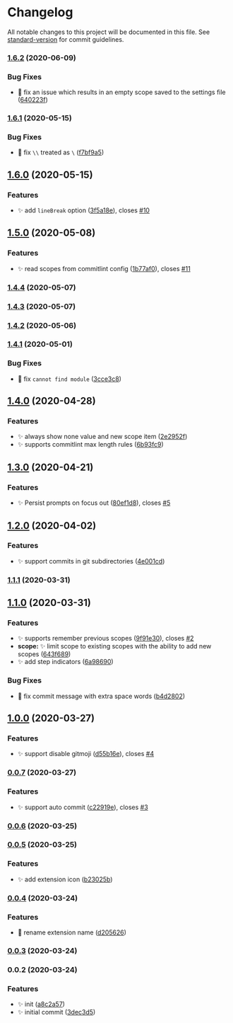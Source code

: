 # Changelog

All notable changes to this project will be documented in this file. See
[standard-version](https://github.com/conventional-changelog/standard-version)
for commit guidelines.

### [1.6.2](https://github.com/vivaxy/vscode-conventional-commits/compare/v1.6.1...v1.6.2) (2020-06-09)

### Bug Fixes

- :bug: fix an issue which results in an empty scope saved to the settings file
  ([640223f](https://github.com/vivaxy/vscode-conventional-commits/commit/640223fccbf1441fb5dc34d9980e4449979f2968))

### [1.6.1](https://github.com/vivaxy/vscode-conventional-commits/compare/v1.6.0...v1.6.1) (2020-05-15)

### Bug Fixes

- :bug: fix `\\` treated as `\`
  ([f7bf9a5](https://github.com/vivaxy/vscode-conventional-commits/commit/f7bf9a5fcdf0cd66f18a6f644c19af66a38202df))

## [1.6.0](https://github.com/vivaxy/vscode-conventional-commits/compare/v1.5.0...v1.6.0) (2020-05-15)

### Features

- :sparkles: add `lineBreak` option
  ([3f5a18e](https://github.com/vivaxy/vscode-conventional-commits/commit/3f5a18e7d373854acecb453cde84c76253c74fbe)),
  closes [#10](https://github.com/vivaxy/vscode-conventional-commits/issues/10)

## [1.5.0](https://github.com/vivaxy/vscode-conventional-commits/compare/v1.4.4...v1.5.0) (2020-05-08)

### Features

- :sparkles: read scopes from commitlint config
  ([1b77af0](https://github.com/vivaxy/vscode-conventional-commits/commit/1b77af05d84e9bd9ac67b9e554d519046577293e)),
  closes [#11](https://github.com/vivaxy/vscode-conventional-commits/issues/11)

### [1.4.4](https://github.com/vivaxy/vscode-conventional-commits/compare/v1.4.3...v1.4.4) (2020-05-07)

### [1.4.3](https://github.com/vivaxy/vscode-conventional-commits/compare/v1.4.2...v1.4.3) (2020-05-07)

### [1.4.2](https://github.com/vivaxy/vscode-conventional-commits/compare/v1.4.1...v1.4.2) (2020-05-06)

### [1.4.1](https://github.com/vivaxy/vscode-conventional-commits/compare/v1.4.0...v1.4.1) (2020-05-01)

### Bug Fixes

- :bug: fix `cannot find module`
  ([3cce3c8](https://github.com/vivaxy/vscode-conventional-commits/commit/3cce3c822bdd6f41eb982fe2a00b78caad3660b5))

## [1.4.0](https://github.com/vivaxy/vscode-conventional-commits/compare/v1.3.0...v1.4.0) (2020-04-28)

### Features

- :sparkles: always show none value and new scope item
  ([2e2952f](https://github.com/vivaxy/vscode-conventional-commits/commit/2e2952f64498614c747f311a31f12269598710b9))
- :sparkles: supports commitlint max length rules
  ([6b93fc9](https://github.com/vivaxy/vscode-conventional-commits/commit/6b93fc9af76c38e5f55a60bd53a68685c3720a1a))

## [1.3.0](https://github.com/vivaxy/vscode-conventional-commits/compare/v1.2.0...v1.3.0) (2020-04-21)

### Features

- :sparkles: Persist prompts on focus out
  ([80ef1d8](https://github.com/vivaxy/vscode-conventional-commits/commit/80ef1d8bfecba103977d5885c691ce2a4af3fc97)),
  closes [#5](https://github.com/vivaxy/vscode-conventional-commits/issues/5)

## [1.2.0](https://github.com/vivaxy/vscode-conventional-commits/compare/v1.1.1...v1.2.0) (2020-04-02)

### Features

- :sparkles: support commits in git subdirectories
  ([4e001cd](https://github.com/vivaxy/vscode-conventional-commits/commit/4e001cdfe135bcf8dee23e4e15e81c5e4686608c))

### [1.1.1](https://github.com/vivaxy/vscode-conventional-commits/compare/v1.1.0...v1.1.1) (2020-03-31)

## [1.1.0](https://github.com/vivaxy/vscode-conventional-commits/compare/v1.0.0...v1.1.0) (2020-03-31)

### Features

- :sparkles: supports remember previous scopes
  ([9f91e30](https://github.com/vivaxy/vscode-conventional-commits/commit/9f91e303d1bb37a20c3950544175f457ced0f9a1)),
  closes [#2](https://github.com/vivaxy/vscode-conventional-commits/issues/2)
- **scope:** :sparkles: limit scope to existing scopes with the ability to add
  new scopes
  ([643f689](https://github.com/vivaxy/vscode-conventional-commits/commit/643f68973b75daaca4ce0a01979cc328d61ee583))
- :sparkles: add step indicators
  ([6a98690](https://github.com/vivaxy/vscode-conventional-commits/commit/6a9869027110917d1d1545483d47b4f5443a4254))

### Bug Fixes

- :bug: fix commit message with extra space words
  ([b4d2802](https://github.com/vivaxy/vscode-conventional-commits/commit/b4d2802d8be374aa7e75127c51fe3f38f4e92279))

## [1.0.0](https://github.com/vivaxy/vscode-conventional-commits/compare/v0.0.7...v1.0.0) (2020-03-27)

### Features

- :sparkles: support disable gitmoji
  ([d55b16e](https://github.com/vivaxy/vscode-conventional-commits/commit/d55b16ec121c130d48315599be663b02d43c5a5b)),
  closes [#4](https://github.com/vivaxy/vscode-conventional-commits/issues/4)

### [0.0.7](https://github.com/vivaxy/vscode-conventional-commits/compare/v0.0.6...v0.0.7) (2020-03-27)

### Features

- :sparkles: support auto commit
  ([c22919e](https://github.com/vivaxy/vscode-conventional-commits/commit/c22919ef3fa0c6449f82b1c7af800ef97e8c38c7)),
  closes [#3](https://github.com/vivaxy/vscode-conventional-commits/issues/3)

### [0.0.6](https://github.com/vivaxy/vscode-conventional-commits/compare/v0.0.5...v0.0.6) (2020-03-25)

### [0.0.5](https://github.com/vivaxy/vscode-conventional-commits/compare/v0.0.4...v0.0.5) (2020-03-25)

### Features

- :sparkles: add extension icon
  ([b23025b](https://github.com/vivaxy/vscode-conventional-commits/commit/b23025b7784d95c777a86874e9f188e6d6889f4e))

### [0.0.4](https://github.com/vivaxy/vscode-conventional-commits/compare/v0.0.3...v0.0.4) (2020-03-24)

### Features

- :truck: rename extension name
  ([d205626](https://github.com/vivaxy/vscode-conventional-commits/commit/d2056267022d10bfe91ade6fc3d9a336f7d09dbb))

### [0.0.3](https://github.com/vivaxy/vscode-conventional-commits/compare/v0.0.2...v0.0.3) (2020-03-24)

### 0.0.2 (2020-03-24)

### Features

- :sparkles: init
  ([a8c2a57](https://github.com/vivaxy/vscode-conventional-commits/commit/a8c2a57a1d754eebb5f5de620bf010c2eae1c8de))
- :sparkles: initial commit
  ([3dec3d5](https://github.com/vivaxy/vscode-conventional-commits/commit/3dec3d5c86a304e5f354d7d464d3633bbc92250f))
